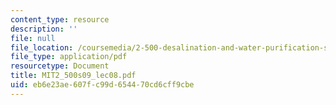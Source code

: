 ```yaml
---
content_type: resource
description: ''
file: null
file_location: /coursemedia/2-500-desalination-and-water-purification-spring-2009/eb6e23ae607fc99d654470cd6cff9cbe_MIT2_500s09_lec08.pdf
file_type: application/pdf
resourcetype: Document
title: MIT2_500s09_lec08.pdf
uid: eb6e23ae-607f-c99d-6544-70cd6cff9cbe
---
```

